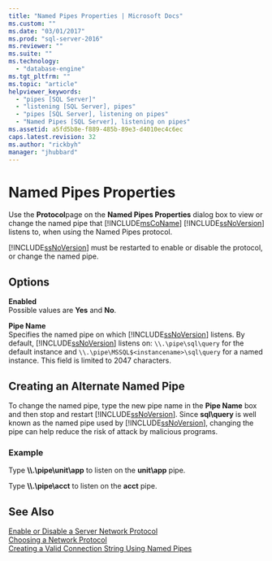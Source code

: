 ```yaml
---
title: "Named Pipes Properties | Microsoft Docs"
ms.custom: ""
ms.date: "03/01/2017"
ms.prod: "sql-server-2016"
ms.reviewer: ""
ms.suite: ""
ms.technology: 
  - "database-engine"
ms.tgt_pltfrm: ""
ms.topic: "article"
helpviewer_keywords: 
  - "pipes [SQL Server]"
  - "listening [SQL Server], pipes"
  - "pipes [SQL Server], listening on pipes"
  - "Named Pipes [SQL Server], listening on pipes"
ms.assetid: a5fd5b8e-f889-485b-89e3-d4010ec4c6ec
caps.latest.revision: 32
ms.author: "rickbyh"
manager: "jhubbard"
---
```

# Named Pipes Properties
  Use the **Protocol**page on the **Named Pipes Properties** dialog box to view or change the named pipe that [!INCLUDE[msCoName](../../advanced-analytics/r-services/tutorials/includes/msconame-md.md)] [!INCLUDE[ssNoVersion](../../advanced-analytics/r-services/includes/ssnoversion-md.md)] listens to, when using the Named Pipes protocol.  
  
 [!INCLUDE[ssNoVersion](../../advanced-analytics/r-services/includes/ssnoversion-md.md)] must be restarted to enable or disable the protocol, or change the named pipe.  
  
## Options  
 **Enabled**  
 Possible values are **Yes** and **No**.  
  
 **Pipe Name**  
 Specifies the named pipe on which [!INCLUDE[ssNoVersion](../../advanced-analytics/r-services/includes/ssnoversion-md.md)] listens. By default, [!INCLUDE[ssNoVersion](../../advanced-analytics/r-services/includes/ssnoversion-md.md)] listens on: `\\.\pipe\sql\query` for the default instance and `\\.\pipe\MSSQL$<instancename>\sql\query` for a named instance. This field is limited to 2047 characters.  
  
## Creating an Alternate Named Pipe  
 To change the named pipe, type the new pipe name in the **Pipe Name** box and then stop and restart [!INCLUDE[ssNoVersion](../../advanced-analytics/r-services/includes/ssnoversion-md.md)]. Since **sql\query** is well known as the named pipe used by [!INCLUDE[ssNoVersion](../../advanced-analytics/r-services/includes/ssnoversion-md.md)], changing the pipe can help reduce the risk of attack by malicious programs.  
  
### Example  
 Type **\\\\.\pipe\unit\app** to listen on the **unit\app** pipe.  
  
 Type **\\\\.\pipe\acct** to listen on the **acct** pipe.  
  
## See Also  
 [Enable or Disable a Server Network Protocol](../../database-engine/configure/windows/enable-or-disable-a-server-network-protocol.md)   
 [Choosing a Network Protocol](http://msdn.microsoft.com/library/6565fb7d-b076-4447-be90-e10d0dec359a)   
 [Creating a Valid Connection String Using Named Pipes](http://msdn.microsoft.com/library/90930ff2-143b-4651-8ae3-297103600e4f)  
  
  